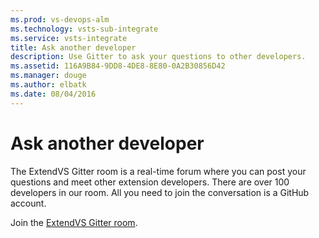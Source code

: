 ```yaml
---
ms.prod: vs-devops-alm
ms.technology: vsts-sub-integrate
ms.service: vsts-integrate
title: Ask another developer
description: Use Gitter to ask your questions to other developers.
ms.assetid: 116A9B84-9DD8-4DE8-8E80-0A2B30856D42
ms.manager: douge
ms.author: elbatk
ms.date: 08/04/2016
---
```


# Ask another developer

The ExtendVS Gitter room is a real-time forum where you can post your questions and meet other extension developers. There are over 100 developers in our room. All you need to join the conversation is a GitHub account.

Join the [ExtendVS Gitter room](https://gitter.im/Microsoft/extendvs).